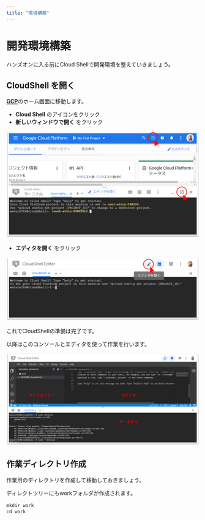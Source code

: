 ```yaml
---
title: "環境構築"
---
```


# 開発環境構築

ハンズオンに入る前にCloud Shellで開発環境を整えていきましょう。

## CloudShell を開く

[**GCP**](https://console.cloud.google.com/)のホーム画面に移動します。

- **Cloud Shell** のアイコンをクリック
- **新しいウィンドウで開く** をクリック

![](https://github.com/wataru72v/zenn/raw/main/books/wataru72v-vuepress-portfolio/image/GCP_home.png)

- **エディタを開く** をクリック

![](https://github.com/wataru72v/zenn/raw/main/books/wataru72v-vuepress-portfolio/image/GCP_cloudshell.png)

これでCloudShellの準備は完了です。

以降はこのコンソールとエディタを使って作業を行います。

![](https://github.com/wataru72v/zenn/raw/main/books/wataru72v-vuepress-portfolio/image/GCP_cloudshell_2.png)

## 作業ディレクトリ作成

作業用のディレクトリを作成して移動しておきましょう。

ディレクトツリーにもworkフォルダが作成されます。

```bash:terminal
mkdir work
cd work
```